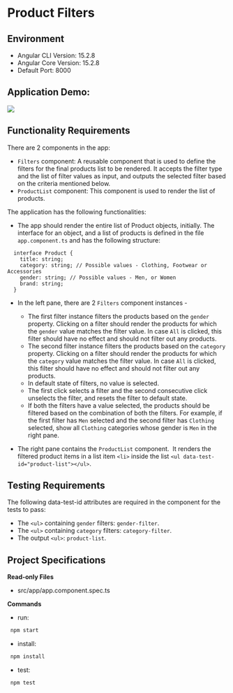 # Product Filters

## Environment 

- Angular CLI Version: 15.2.8
- Angular Core Version: 15.2.8
- Default Port: 8000

## Application Demo:

![](https://hrcdn.net/s3_pub/istreet-assets/96W0aIf85OgkLlwTzUnsVQ/productFilters.gif)

## Functionality Requirements

There are 2 components in the app:
- `Filters` component: A reusable component that is used to define the filters for the final products list to be rendered. It accepts the filter type and the list of filter values as input, and outputs the selected filter based on the criteria mentioned below.
- `ProductList` component: This component is used to render the list of products. 

The application has the following functionalities:

- The app should render the entire list of Product objects, initially. The interface for an object,  and a list of products is defined in the file `app.component.ts` and has the following structure:

```
  interface Product {
    title: string;
    category: string; // Possible values - Clothing, Footwear or Accessories
    gender: string; // Possible values - Men, or Women
    brand: string;
  }
```

- In the left pane, there are 2 `Filters` component instances -
  - The first filter instance filters the products based on the `gender` property. Clicking on a filter should render the products for which the `gender` value matches the filter value. In case `All` is clicked, this filter should have no effect and should not filter out any products.
  - The second filter instance filters the products based on the `category` property. Clicking on a filter should render the products for which the `category` value matches the filter value. In case `All` is clicked, this filter should have no effect and should not filter out any products.
  - In default state of filters, no value is selected. 
  - The first click selects a filter and the second consecutive click unselects the filter, and resets the filter to default state.
  - If both the filters have a value selected, the products should be filtered based on the combination of both the filters. For example, if the first filter has `Men` selected and the second filter has `Clothing` selected, show all `Clothing` categories whose gender is `Men` in the right pane. 

- The right pane contains the `ProductList` component.  It renders the filtered product items in a list item `<li>` inside the list `<ul data-test-id="product-list​​​​​​​"></ul>`.

## Testing Requirements

The following data-test-id attributes are required in the component for the tests to pass:

- The `<ul>` containing `gender` filters: `gender-filter`.
- The `<ul>` containing `category` filters: `category-filter`.
- The output `<ul>`: `product-list​​​​​​​`.

## Project Specifications

**Read-only Files**
- src/app/app.component.spec.ts

**Commands**
- run: 
```bash
 npm start
```
- install: 
```bash
 npm install
```
- test: 
```bash
 npm test
```
